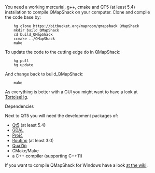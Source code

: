 You need a working mercurial, g++, cmake and QT5 (at least 5.4) installation to compile QMapShack on your computer. Clone and compile the code base by:

        hg clone https://bitbucket.org/maproom/qmapshack QMapShack
        mkdir build_QMapShack
        cd build_QMapShack
        ccmake ../QMapShack
        make

To update the code to the cutting edge do in QMapShack:

        hg pull
        hg update

And change back to build_QMapShack:

        make

As everything is better with a GUI you might want to have a look at [TortoiseHg](http://tortoisehg.bitbucket.org/).

Dependencies

Next to QT5 you will need the development packages of:


* [Qt5](https://www.qt.io/) (at least 5.4)
* [GDAL](http://www.gdal.org/)
* [Proj4](https://github.com/OSGeo/proj.4/wiki)
* [Routino](http://www.routino.org/) (at least 3.0)
* [QuaZip](http://quazip.sourceforge.net/index.html)
* CMake/Make
* a C++ compiler (supporting C++11)

If you want to compile QMapShack for Windows have a look [at the wiki](https://bitbucket.org/maproom/qmapshack/wiki/BuildWindowsVisualStudio).
